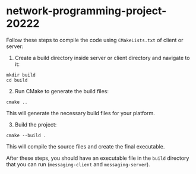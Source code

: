 # network-programming-project-20222

Follow these steps to compile the code using `CMakeLists.txt` of client or server:

1. Create a build directory inside server or client directory and navigate to it:

```
mkdir build
cd build
```

2. Run CMake to generate the build files:

```
cmake ..
```

This will generate the necessary build files for your platform.

3. Build the project:

```
cmake --build .
```

This will compile the source files and create the final executable.

After these steps, you should have an executable file in the `build` directory that you can run (`messaging-client` and `messaging-server`).
